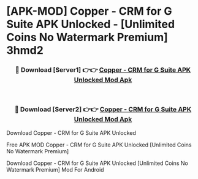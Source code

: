 # [APK-MOD] Copper - CRM for G Suite APK Unlocked - [Unlimited Coins No Watermark Premium] 3hmd2



<div align="center">
<h3>🔴 Download [Server1] 👉👉 <a href="https://momento.my/?title=Copper_-_CRM_for_G_Suite_APK_Unlocked">Copper - CRM for G Suite APK Unlocked Mod Apk</a></h3><br>

<h3>🔴 Download [Server2] 👉👉 <a href="https://momento.my/?title=Copper_-_CRM_for_G_Suite_APK_Unlocked">Copper - CRM for G Suite APK Unlocked Mod Apk</a></h3>
</div>



Download Copper - CRM for G Suite APK Unlocked 

Free APK MOD Copper - CRM for G Suite APK Unlocked [Unlimited Coins No Watermark Premium]

Download Copper - CRM for G Suite APK Unlocked [Unlimited Coins No Watermark Premium] Mod For Android
